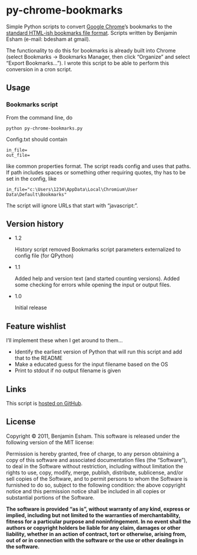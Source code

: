 # py-chrome-bookmarks

Simple Python scripts to convert [Google Chrome](http://www.google.com/chrome)’s bookmarks to the [standard HTML-ish bookmarks file format](http://msdn.microsoft.com/en-us/library/aa753582%28v=vs.85%29.aspx).  Scripts written by Benjamin Esham (e-mail: bdesham at gmail).

The functionality to do this for bookmarks is already built into Chrome (select Bookmarks → Bookmarks Manager, then click “Organize” and select “Export Bookmarks…”).  I wrote this script to be able to perform this conversion in a cron script.

## Usage

### Bookmarks script

From the command line, do

    python py-chrome-bookmarks.py

Config.txt should contain

    in_file=
    out_file=

like common properties format. The script reads config and uses that paths.
If path includes spaces or something other requiring quotes, thy has to be set in the config, like

    in_file="c:\Users\1234\AppData\Local\Chromium\User Data\Default\Bookmarks" 

The script will ignore URLs that start with “javascript:”.


## Version history

* 1.2

    History script removed
    Bookmarks script parameters externalized to config file (for QPython)

* 1.1

    Added help and version text (and started counting versions).  Added some checking for errors while opening the input or output files.

* 1.0

    Initial release

## Feature wishlist

I’ll implement these when I get around to them…

* Identify the earliest version of Python that will run this script and add that to the README
* Make a educated guess for the input filename based on the OS
* Print to stdout if no output filename is given

## Links

This script is [hosted on GitHub](https://github.com/gwindlord/py-chrome-bookmarks).

## License

Copyright © 2011, Benjamin Esham.  This software is released under the following version of the MIT license:

Permission is hereby granted, free of charge, to any person obtaining a copy of this software and associated documentation files (the “Software”), to deal in the Software without restriction, including without limitation the rights to use, copy, modify, merge, publish, distribute, sublicense, and/or sell copies of the Software, and to permit persons to whom the Software is furnished to do so, subject to the following condition: the above copyright notice and this permission notice shall be included in all copies or substantial portions of the Software.

**The software is provided “as is”, without warranty of any kind, express or implied, including but not limited to the warranties of merchantability, fitness for a particular purpose and noninfringement. In no event shall the authors or copyright holders be liable for any claim, damages or other liability, whether in an action of contract, tort or otherwise, arising from, out of or in connection with the software or the use or other dealings in the software.**
